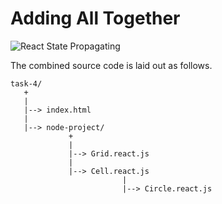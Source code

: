 # Adding All Together

![React State Propagating](images/react-state.png)

The combined source code is laid out as follows.

```
task-4/
   +
   |
   |--> index.html
   |
   |--> node-project/
             +
             |
             |--> Grid.react.js
             |
             |--> Cell.react.js
						 |
						 |--> Circle.react.js
```
